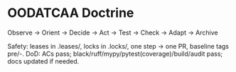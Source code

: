 # OODATCAA Doctrine
Observe → Orient → Decide → Act → Test → Check → Adapt → Archive

Safety: leases in .leases/, locks in .locks/, one step → one PR, baseline tags pre/<ticket>-<ISO8601>.
DoD: ACs pass; black/ruff/mypy/pytest(coverage)/build/audit pass; docs updated if needed.

